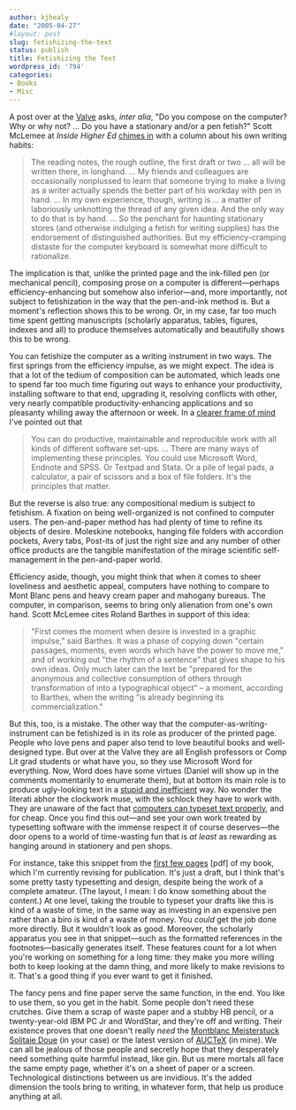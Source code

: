 ```yaml
---
author: kjhealy
date: "2005-04-27"
#layout: post
slug: fetishizing-the-text
status: publish
title: Fetishizing the Text
wordpress_id: '794'
categories:
- Books
- Misc
---
```


A post over at the [Valve](http://www.thevalve.org/go/valve/article/going_around_the_room_at_the_desk/) asks, *inter alia*, "Do you compose on the computer? Why or why not? ... Do you have a stationary and/or a pen fetish?" Scott McLemee at *Inside Higher Ed* [chimes in](http://www.insidehighered.com/views/2005/04/19/mclemee) with a column about his own writing habits:

> The reading notes, the rough outline, the first draft or two … all will be written there, in longhand. ... My friends and colleagues are occasionally nonplussed to learn that someone trying to make a living as a writer actually spends the better part of his workday with pen in hand. ... In my own experience, though, writing is … a matter of laboriously unknotting the thread of any given idea. And the only way to do that is by hand. ... So the penchant for haunting stationary stores (and otherwise indulging a fetish for writing supplies) has the endorsement of distinguished authorities. But my efficiency-cramping distaste for the computer keyboard is somewhat more difficult to rationalize.

The implication is that, unlike the printed page and the ink-filled pen (or mechanical pencil), composing prose on a computer is different—perhaps efficiency-enhancing but somehow also inferior—and, more importantly, not subject to fetishization in the way that the pen-and-ink method is. But a moment's reflection shows this to be wrong. Or, in my case, far too much time spent getting manuscripts (scholarly apparatus, tables, figures, indexes and all) to produce themselves automatically and beautifully shows this to be wrong.
 
 You can fetishize the computer as a writing instrument in two ways. The first springs from the efficiency impulse, as we might expect. The idea is that a lot of the tedium of composition can be automated, which leads one to spend far too much time figuring out ways to enhance your productivity, installing software to that end, upgrading it, resolving conflicts with other, very nearly compatible productivity-enhancing applications and so pleasanty whiling away the afternoon or week. In a [clearer frame of mind](http://crookedtimber.org/2004/12/11/indispensible-applications/) I've pointed out that

> You can do productive, maintainable and reproducible work with all kinds of different software set-ups. ... There are many ways of implementing these principles. You could use Microsoft Word, Endnote and SPSS. Or Textpad and Stata. Or a pile of legal pads, a calculator, a pair of scissors and a box of file folders. It's the principles that matter.

But the reverse is also true: any compositional medium is subject to fetishism. A fixation on being well-organized is not confined to computer users. The pen-and-paper method has had plenty of time to refine its objects of desire. Moleskine notebooks, hanging file folders with accordion pockets, Avery tabs, Post-its of just the right size and any number of other office products are the tangible manifestation of the mirage scientific self-management in the pen-and-paper world.

Efficiency aside, though, you might think that when it comes to sheer loveliness and aesthetic appeal, computers have nothing to compare to Mont Blanc pens and heavy cream paper and mahogany bureaus. The computer, in comparison, seems to bring only alienation from one's own hand. Scott McLemee cites Roland Barthes in support of this idea:

> "First comes the moment when desire is invested in a graphic impulse," said Barthes. It was a phase of copying down "certain passages, moments, even words which have the power to move me," and of working out "the rhythm of a sentence" that gives shape to his own ideas. Only much later can the text be "prepared for the anonymous and collective consumption of others through transformation of into a typographical object" – a moment, according to Barthes, when the writing "is already beginning its commercialization."

But this, too, is a mistake. The other way that the computer-as-writing-instrument can be fetishized is in its role as producer of the printed page. People who love pens and paper also tend to love beautiful books and well-designed type. But over at the Valve they are all English professors or Comp Lit grad students or what have you, so they use Microsoft Word for everything. Now, Word does have some virtues (Daniel will show up in the comments momentarily to enumerate them), but at bottom its main role is to produce ugly-looking text in a [stupid and inefficient](http://ricardo.ecn.wfu.edu/~cottrell/wp.html) way. No wonder the literati abhor the clockwork muse, with the schlock they have to work with. They are unaware of the fact that [computers can typeset text properly](http://www.tug.org/texshowcase/), and for cheap. Once you find this out—and see your own work treated by typesetting software with the immense respect it of course deserves—the door opens to a world of time-wasting fun that is *at least* as rewarding as hanging around in stationery and pen shops.

For instance, take this snippet from the [first few pages](lbg-snippet.pdf) [pdf] of my book, which I'm currently revising for publication. It's just a draft, but I think that's some pretty tasty typesetting and design, despite being the work of a complete amateur. (The layout, I mean: I do know something about the content.) At one level, taking the trouble to typeset your drafts like this is kind of a waste of time, in the same way as investing in an expensive pen rather than a biro is kind of a waste of money. You *could* get the job done more directly. But it wouldn't look as good. Moreover, the scholarly apparatus you see in that snippet—such as the formatted references in the footnotes—basically generates itself. These features count for a lot when you're working on something for a long time: they make you more willing both to keep looking at the damn thing, and more likely to make revisions to it. That's a good thing if you ever want to get it finished.

The fancy pens and fine paper serve the same function, in the end. You like to use them, so you get in the habit. Some people don't need these crutches. Give them a scrap of waste paper and a stubby HB pencil, or a twenty-year-old IBM PC Jr and WordStar, and they're off and writing. Their existence proves that one doesn't really *need* the [Montblanc Meisterstuck Solitaie Doue](http://www.jomashop.com/monblanmeiss.html) (in your case) or the latest version of [AUCTeX](http://www.gnu.org/software/auctex/) (in mine). We can all be jealous of those people and secretly hope that they desperately need something quite harmful instead, like gin. But us mere mortals all face the same empty page, whether it's on a sheet of paper or a screen. Technological distinctions between us are invidious. It's the added dimension the tools bring to writing, in whatever form, that help us produce anything at all.

